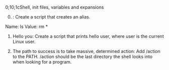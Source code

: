 
0;10;1cShell, init files, variables and expansions

0. <o>:
Create a script that creates an alias.

Name: ls
Value: rm *

1. Hello you:
Create a script that prints hello user, where user is the current Linux user.

2. The path to success is to take massive, determined action:
Add /action to the PATH. /action should be the last directory the shell looks into when looking for a program.

